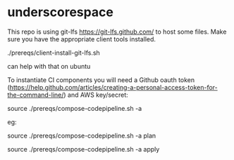 # underscorespace

This repo is using git-lfs https://git-lfs.github.com/ to host some files. Make sure you have the appropriate client tools installed. 

./prereqs/client-install-git-lfs.sh 

can help with that on ubuntu


To instantiate CI components you will need a Github oauth token (https://help.github.com/articles/creating-a-personal-access-token-for-the-command-line/) and AWS key/secret:

source ./prereqs/compose-codepipeline.sh -a <action>

eg:

source ./prereqs/compose-codepipeline.sh -a plan

source ./prereqs/compose-codepipeline.sh -a apply
